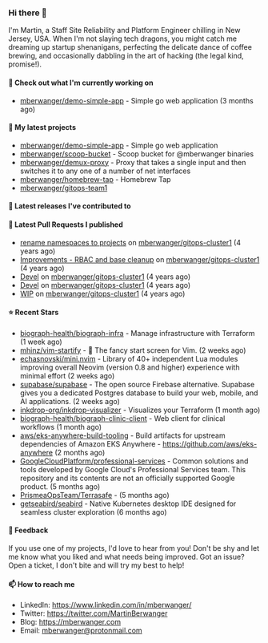 ### Hi there 👋

I'm Martin, a Staff Site Reliability and Platform Engineer chilling in New Jersey, USA. When I'm not slaying tech dragons, you might catch me dreaming up startup shenanigans, perfecting the delicate dance of coffee brewing, and occasionally dabbling in the art of hacking (the legal kind, promise!). 

#### 👷 Check out what I'm currently working on

- [mberwanger/demo-simple-app](https://github.com/mberwanger/demo-simple-app) - Simple go web application (3 months ago)

#### 🌱 My latest projects

- [mberwanger/demo-simple-app](https://github.com/mberwanger/demo-simple-app) - Simple go web application
- [mberwanger/scoop-bucket](https://github.com/mberwanger/scoop-bucket) - Scoop bucket for @mberwanger binaries
- [mberwanger/demux-proxy](https://github.com/mberwanger/demux-proxy) - Proxy that takes a single input and then switches it to any one of a number of net interfaces
- [mberwanger/homebrew-tap](https://github.com/mberwanger/homebrew-tap) - Homebrew Tap
- [mberwanger/gitops-team1](https://github.com/mberwanger/gitops-team1)

#### 🔭 Latest releases I've contributed to


#### 🔨 Latest Pull Requests I published

- [rename namespaces to projects](https://github.com/mberwanger/gitops-cluster1/pull/5) on [mberwanger/gitops-cluster1](https://github.com/mberwanger/gitops-cluster1) (4 years ago)
- [Improvements - RBAC and base cleanup](https://github.com/mberwanger/gitops-cluster1/pull/4) on [mberwanger/gitops-cluster1](https://github.com/mberwanger/gitops-cluster1) (4 years ago)
- [Devel](https://github.com/mberwanger/gitops-cluster1/pull/3) on [mberwanger/gitops-cluster1](https://github.com/mberwanger/gitops-cluster1) (4 years ago)
- [Devel](https://github.com/mberwanger/gitops-cluster1/pull/2) on [mberwanger/gitops-cluster1](https://github.com/mberwanger/gitops-cluster1) (4 years ago)
- [WIP](https://github.com/mberwanger/gitops-cluster1/pull/1) on [mberwanger/gitops-cluster1](https://github.com/mberwanger/gitops-cluster1) (4 years ago)

#### ⭐ Recent Stars

- [biograph-health/biograph-infra](https://github.com/biograph-health/biograph-infra) - Manage infrastructure with Terraform (1 week ago)
- [mhinz/vim-startify](https://github.com/mhinz/vim-startify) - :link: The fancy start screen for Vim. (2 weeks ago)
- [echasnovski/mini.nvim](https://github.com/echasnovski/mini.nvim) - Library of 40&#43; independent Lua modules improving overall Neovim (version 0.8 and higher) experience with minimal effort (2 weeks ago)
- [supabase/supabase](https://github.com/supabase/supabase) - The open source Firebase alternative. Supabase gives you a dedicated Postgres database to build your web, mobile, and AI applications. (2 weeks ago)
- [inkdrop-org/inkdrop-visualizer](https://github.com/inkdrop-org/inkdrop-visualizer) - Visualizes your Terraform (1 month ago)
- [biograph-health/biograph-clinic-client](https://github.com/biograph-health/biograph-clinic-client) - Web client for clinical workflows (1 month ago)
- [aws/eks-anywhere-build-tooling](https://github.com/aws/eks-anywhere-build-tooling) - Build artifacts for upstream dependencies of Amazon EKS Anywhere - https://github.com/aws/eks-anywhere (2 months ago)
- [GoogleCloudPlatform/professional-services](https://github.com/GoogleCloudPlatform/professional-services) - Common solutions and tools developed by Google Cloud&#39;s Professional Services team. This repository and its contents are not an officially supported Google product. (5 months ago)
- [PrismeaOpsTeam/Terrasafe](https://github.com/PrismeaOpsTeam/Terrasafe) -  (5 months ago)
- [getseabird/seabird](https://github.com/getseabird/seabird) - Native Kubernetes desktop IDE designed for seamless cluster exploration (6 months ago)

#### 💬 Feedback

If you use one of my projects, I'd love to hear from you! Don't be shy and let me know what you liked and what needs being improved. Got an issue? Open a ticket, I don't bite and will try my best to help!

#### 📫 How to reach me

- LinkedIn: https://www.linkedin.com/in/mberwanger/
- Twitter: https://twitter.com/MartinBerwanger
- Blog: https://mberwanger.com
- Email: mberwanger@protonmail.com

